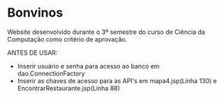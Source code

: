 # Bonvinos
Website desenvolvido durante o 3º semestre do curso de Ciência da Computação como critério de aprovação.

ANTES DE USAR:

* Inserir usuário e senha para acesso ao banco em dao.ConnectionFactory
* Inserir as chaves de acesso para as API's em mapa4.jsp(Linha 130) e EncontrarRestaurante.jsp(Linha 88)
